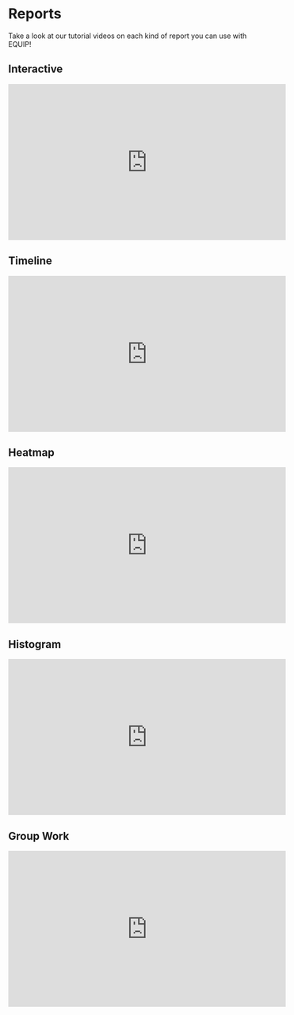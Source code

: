 # Reports

Take a look at our tutorial videos on each kind of report you can use with EQUIP!

## Interactive
<iframe width="560" height="315" src="https://www.youtube-nocookie.com/embed/Hz4o-a2tXT4" frameborder="0" allow="accelerometer; autoplay; clipboard-write; encrypted-media; gyroscope; picture-in-picture" allowfullscreen></iframe>

## Timeline
<iframe width="560" height="315" src="https://www.youtube-nocookie.com/embed/iu98NN8wlLo" frameborder="0" allow="accelerometer; autoplay; clipboard-write; encrypted-media; gyroscope; picture-in-picture" allowfullscreen></iframe>

## Heatmap
<iframe width="560" height="315" src="https://www.youtube-nocookie.com/embed/S1L2_0IXV2I" frameborder="0" allow="accelerometer; autoplay; clipboard-write; encrypted-media; gyroscope; picture-in-picture" allowfullscreen></iframe>

## Histogram
<iframe width="560" height="315" src="https://www.youtube-nocookie.com/embed/JRU8xohbnM8" frameborder="0" allow="accelerometer; autoplay; clipboard-write; encrypted-media; gyroscope; picture-in-picture" allowfullscreen></iframe>

## Group Work
<iframe width="560" height="315" src="https://www.youtube-nocookie.com/embed/IqnG9C7GmTc" frameborder="0" allow="accelerometer; autoplay; clipboard-write; encrypted-media; gyroscope; picture-in-picture" allowfullscreen></iframe>
